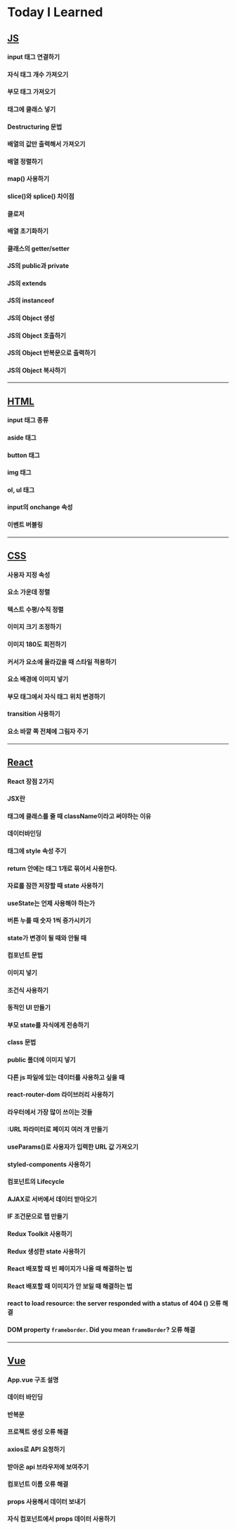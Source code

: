# Today I Learned

## [JS](JavaScript.md)

#### input 태그 연결하기

#### 자식 태그 개수 가져오기

#### 부모 태그 가져오기

#### 태그에 클래스 넣기

#### Destructuring 문법

#### 배열의 값만 출력해서 가져오기

#### 배열 정렬하기

#### map() 사용하기

#### slice()와 splice() 차이점

#### 클로저

#### 배열 초기화하기

#### 클래스의 getter/setter

#### JS의 public과 private

#### JS의 extends

#### JS의 instanceof

#### JS의 Object 생성

#### JS의 Object 호출하기

#### JS의 Object 반복문으로 출력하기

#### JS의 Object 복사하기

---

## [HTML](HTML.md)

#### input 태그 종류

#### aside 태그

#### button 태그

#### img 태그

#### ol, ul 태그

#### input의 onchange 속성

#### 이벤트 버블링

---

## [CSS](CSS.md)

#### 사용자 지정 속성

#### 요소 가운데 정렬

#### 텍스트 수평/수직 정렬

#### 이미지 크기 조정하기

#### 이미지 180도 회전하기

#### 커서가 요소에 올라갔을 때 스타일 적용하기

#### 요소 배경에 이미지 넣기

#### 부모 태그에서 자식 태그 위치 변경하기

#### transition 사용하기

#### 요소 바깥 쪽 전체에 그림자 주기

---

## [React](React.md)

#### React 장점 2가지

#### JSX란

#### 태그에 클래스를 줄 때 className이라고 써야하는 이유

#### 데이터바인딩

#### 태그에 style 속성 주기

#### return 안에는 태그 1개로 묶어서 사용한다.

#### 자료를 잠깐 저장할 때 state 사용하기

#### useState는 언제 사용해야 하는가

#### 버튼 누를 때 숫자 1씩 증가시키기

#### state가 변경이 될 때와 안될 때

#### 컴포넌트 문법

#### 이미지 넣기

#### 조건식 사용하기

#### 동적인 UI 만들기

#### 부모 state를 자식에게 전송하기

#### class 문법

#### public 폴더에 이미지 넣기

#### 다른 js 파일에 있는 데이터를 사용하고 싶을 때

#### react-router-dom 라이브러리 사용하기

#### 라우터에서 가장 많이 쓰이는 것들

#### :URL 파라미터로 페이지 여러 개 만들기

#### useParams()로 사용자가 입력한 URL 값 가져오기

#### styled-components 사용하기

#### 컴포넌트의 Lifecycle

#### AJAX로 서버에서 데이터 받아오기

#### IF 조건문으로 탭 만들기

#### Redux Toolkit 사용하기

#### Redux 생성한 state 사용하기

#### React 배포할 때 빈 페이지가 나올 때 해결하는 법

#### React 배포할 때 이미지가 안 보일 때 해결하는 법

#### react to load resource: the server responded with a status of 404 () 오류 해결

#### DOM property `frameborder`. Did you mean `frameBorder`? 오류 해결

---

## [Vue](Vue.md)

#### App.vue 구조 설명

#### 데이터 바인딩

#### 반복문

#### 프로젝트 생성 오류 해결

#### axios로 API 요청하기

#### 받아온 api 브라우저에 보여주기

#### 컴포넌트 이름 오류 해결

#### props 사용해서 데이터 보내기

#### 자식 컴포넌트에서 props 데이터 사용하기
